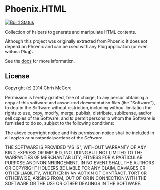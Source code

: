 # Phoenix.HTML

[![Build Status](https://github.com/phoenixframework/phoenix_html/workflows/Tests/badge.svg)](https://github.com/phoenixframework/phoenix_html/actions?query=workflow%3ATests)

Collection of helpers to generate and manipulate HTML contents.

Although this project was originally extracted from Phoenix,
it does not depend on Phoenix and can be used with any Plug
application (or even without Plug).

See the [docs](https://hexdocs.pm/phoenix_html/) for more information.

## License

Copyright (c) 2014 Chris McCord

Permission is hereby granted, free of charge, to any person obtaining
a copy of this software and associated documentation files (the
"Software"), to deal in the Software without restriction, including
without limitation the rights to use, copy, modify, merge, publish,
distribute, sublicense, and/or sell copies of the Software, and to
permit persons to whom the Software is furnished to do so, subject to
the following conditions:

The above copyright notice and this permission notice shall be
included in all copies or substantial portions of the Software.

THE SOFTWARE IS PROVIDED "AS IS", WITHOUT WARRANTY OF ANY KIND,
EXPRESS OR IMPLIED, INCLUDING BUT NOT LIMITED TO THE WARRANTIES OF
MERCHANTABILITY, FITNESS FOR A PARTICULAR PURPOSE AND
NONINFRINGEMENT. IN NO EVENT SHALL THE AUTHORS OR COPYRIGHT HOLDERS BE
LIABLE FOR ANY CLAIM, DAMAGES OR OTHER LIABILITY, WHETHER IN AN ACTION
OF CONTRACT, TORT OR OTHERWISE, ARISING FROM, OUT OF OR IN CONNECTION
WITH THE SOFTWARE OR THE USE OR OTHER DEALINGS IN THE SOFTWARE.

